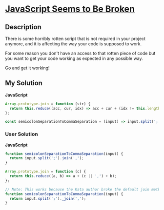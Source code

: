 # [JavaScript Seems to Be Broken](https://www.codewars.com/kata/565d6d1696e154b51b000076)

## Description

There is some horribly rotten script that is not required in your project anymore, and it is affecting the way your code is supposed to work.

For some reason you don't have an access to that rotten piece of code but you want to get your code working as expected in any possible way.

Go and get it working!

## My Solution

**JavaScript**

```js
Array.prototype.join = function (str) {
  return this.reduce((acc, cur, idx) => acc + cur + (idx != this.length - 1 ? str : ''), '');
};

const semicolonSeparationToCommaSeparation = (input) => input.split(';').join(',');
```

### User Solution

**JavaScript**

```js
function semicolonSeparationToCommaSeparation(input) {
  return input.split(';').join(',');
}

Array.prototype.join = function (c) {
  return this.reduce((a, b) => a + (c || ',') + b);
};
```

```js
// Note: This works because the Kata author broke the default join method. If we console.log(Array.prototype.join.toString()) we will see that original join method had been moved to Array.prototype._join
function semicolonSeparationToCommaSeparation(input) {
  return input.split(';')._join(',');
}
```
